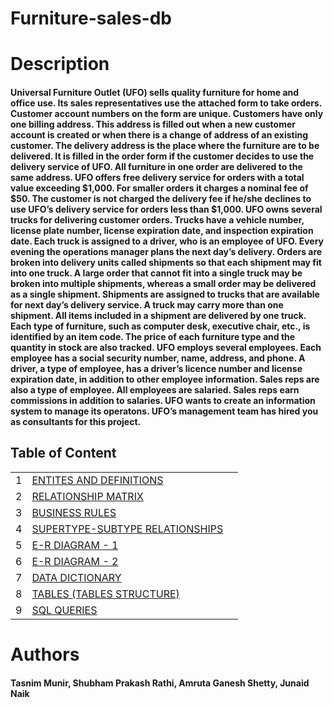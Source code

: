 # Furniture-sales-db
# Description
#### Universal Furniture Outlet (UFO) sells quality furniture for home and office use.  Its sales representatives use the attached form to take orders.  Customer account numbers on the form are unique.  Customers have only one billing address.  This address is filled out when a new customer account is created or when there is a change of address of an existing customer.  The delivery address is the place where the furniture are to be delivered.  It is filled in the order form if the customer decides to use the delivery service of UFO.  All furniture in one order are delivered to the same address.  UFO offers free delivery service for orders with a total value exceeding $1,000.  For smaller orders it charges a nominal fee of $50.  The customer is not charged the delivery fee if he/she declines to use UFO’s delivery service for orders less than $1,000. UFO owns several trucks for delivering customer orders.  Trucks have a vehicle number, license plate number, license expiration date, and inspection expiration date.  Each truck is assigned to a driver, who is an employee of UFO.  Every evening the operations manager plans the next day’s delivery.  Orders are broken into delivery units called shipments so that each shipment may fit into one truck.  A large order that cannot fit into a single truck may be broken into multiple shipments, whereas a small order may be delivered as a single shipment.  Shipments are assigned to trucks that are available for next day’s delivery service.  A truck may carry more than one shipment.  All items included in a shipment are delivered by one truck. Each type of furniture, such as computer desk, executive chair, etc., is identified by an item code.  The price of each furniture type and the quantity in stock are also tracked. UFO employs several employees.  Each employee has a social security number, name, address, and phone.  A driver, a type of employee, has a driver’s licence number and license expiration date, in addition to other employee information.  Sales reps are also a  type of employee.  All employees are salaried.  Sales reps earn commissions in addition to salaries. UFO wants to create an information system to manage its operatons.  UFO’s management team has hired you as consultants for this project.
## Table of Content
||||
|----|-----|-------|
|1|[ENTITES AND DEFINITIONS](https://github.com/tasnimmunir/furniture-sales-db/blob/main/entities_and_definitions)
|2|[RELATIONSHIP MATRIX](https://github.com/tasnimmunir/furniture-sales-db/blob/main/relationship_matrix.png)
|3|[BUSINESS RULES](https://github.com/tasnimmunir/furniture-sales-db/blob/main/business_rules)
|4|[SUPERTYPE-SUBTYPE RELATIONSHIPS](https://github.com/tasnimmunir/furniture-sales-db/blob/main/business_rules%20&%20supertype_subtype_relationships)
|5|[E-R DIAGRAM - 1](https://github.com/tasnimmunir/furniture-sales-db/blob/main/ER_diagram1.jpg)
|6|[E-R DIAGRAM - 2](https://github.com/tasnimmunir/furniture-sales-db/blob/main/ER_diagram2.jpg)
|7|[DATA DICTIONARY](https://github.com/tasnimmunir/furniture-sales-db/blob/main/data_dictionary.xlsx)
|8|[TABLES (TABLES STRUCTURE)](https://github.com/tasnimmunir/furniture-sales-db/blob/main/table_structures.sql)
|9|[SQL QUERIES](https://github.com/tasnimmunir/furniture-sales-db/blob/main/sql_query.sql)

# Authors
#### Tasnim Munir, Shubham Prakash Rathi, Amruta Ganesh Shetty, Junaid Naik
